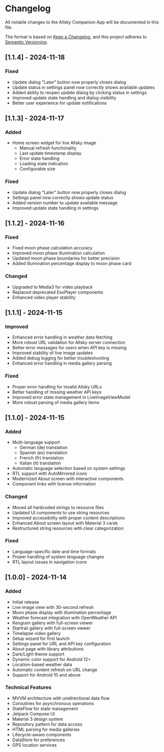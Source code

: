 # Changelog
All notable changes to the Allsky Companion App will be documented in this file.

The format is based on [Keep a Changelog](https://keepachangelog.com/en/1.0.0/),
and this project adheres to [Semantic Versioning](https://semver.org/spec/v2.0.0.html).

## [1.1.4] - 2024-11-18
### Fixed
- Update dialog "Later" button now properly closes dialog
- Update status in settings panel now correctly shows available updates
- Added ability to reopen update dialog by clicking status in settings
- Improved update state handling and dialog visibility
- Better user experience for update notifications

## [1.1.3] - 2024-11-17
### Added
- Home screen widget for live Allsky image
  - Manual refresh functionality
  - Last update timestamp display
  - Error state handling
  - Loading state indication
  - Configurable size

### Fixed
- Update dialog "Later" button now properly closes dialog
- Settings panel now correctly shows update status
- Added version number to update available message
- Improved update state handling in settings

## [1.1.2] - 2024-11-16
### Fixed
- Fixed moon phase calculation accuracy
- Improved moon phase illumination calculation
- Updated moon phase boundaries for better precision
- Added illumination percentage display to moon phase card

### Changed
- Upgraded to Media3 for video playback
- Replaced deprecated ExoPlayer components
- Enhanced video player stability

## [1.1.1] - 2024-11-15
### Improved
- Enhanced error handling in weather data fetching
- More robust URL validation for Allsky server connection
- Better error messages for users when API key is missing
- Improved stability of live image updates
- Added debug logging for better troubleshooting
- Enhanced error handling in media gallery parsing

### Fixed
- Proper error handling for invalid Allsky URLs
- Better handling of missing weather API keys
- Improved error state management in LiveImageViewModel
- More robust parsing of media gallery items

## [1.1.0] - 2024-11-15
### Added
- Multi-language support
  - German (de) translation
  - Spanish (es) translation
  - French (fr) translation
  - Italian (it) translation
- Automatic language selection based on system settings
- RTL support with AutoMirrored icons
- Modernized About screen with interactive components
- Component links with license information

### Changed
- Moved all hardcoded strings to resource files
- Updated UI components to use string resources
- Improved accessibility with proper content descriptions
- Enhanced About screen layout with Material 3 cards
- Restructured string resources with clear categorization

### Fixed
- Language-specific date and time formats
- Proper handling of system language changes
- RTL layout issues in navigation icons

## [1.0.0] - 2024-11-14
### Added
- Initial release
- Live image view with 30-second refresh
- Moon phase display with illumination percentage
- Weather forecast integration with OpenWeather API
- Keogram gallery with full-screen viewer
- Startrail gallery with full-screen viewer
- Timelapse video gallery
- Setup wizard for first launch
- Settings panel for URL and API key configuration
- About page with library attributions
- Dark/Light theme support
- Dynamic color support for Android 12+
- Location-based weather data
- Automatic content refresh on URL change
- Support for Android 10 and above

### Technical Features
- MVVM architecture with unidirectional data flow
- Coroutines for asynchronous operations
- StateFlow for state management
- Jetpack Compose UI
- Material 3 design system
- Repository pattern for data access
- HTML parsing for media galleries
- Lifecycle-aware components
- DataStore for preferences
- GPS location services